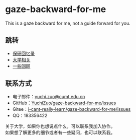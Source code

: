 # gaze-backward-for-me
This is a gaze backward for me, not a guide forward for you.

## 跳转
- [保研回忆录](MoGSRE.md)
- [大学相关](Related.md)
- [一些回顾](Looking_back.md)

## 联系方式
- 电子邮件：[yuchi.zuo@cumt.edu.cn](mailto:yuchi.zuo@cumt.edu.cn)  
- GitHub：[YuchiZuo/gaze-backward-for-me/issues](https://github.com/YuchiZuo/gaze-backward-for-me/issues)  
- Gitee：[i-cant-really-learn/gaze-backward-for-me/issues](https://gitee.com/i-cant-really-learn/gaze-backward-for-me/issues)
- QQ：183356422

关于大学，如果你也想说点什么，可以联系我加入协作。  
如果想了解更多的细节或者有一些疑问，也可以联系我。  

